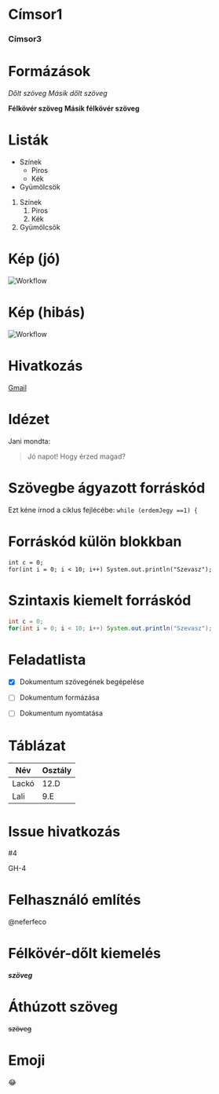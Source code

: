 # Címsor1

### Címsor3


# Formázások
*Dőlt szöveg*
_Másik dőlt szöveg_

**Félkövér szöveg**
__Másik félkövér szöveg__


# Listák
* Színek
    * Piros
	* Kék
* Gyümölcsök

1. Színek
	1. Piros
	1. Kék
1. Gyümölcsök


# Kép (jó)
![Workflow](GitWorkflow-simple.png)

# Kép (hibás)
![Workflow](../GitWorkflow-simple.png)


# Hivatkozás
[Gmail](https://www.gmail.com)


# Idézet
Jani mondta:
> Jó napot!
> Hogy érzed magad?


# Szövegbe ágyazott forráskód
Ezt kéne írnod a ciklus fejlécébe: `while (erdemJegy ==1) {`


# Forráskód külön blokkban
```
int c = 0;
for(int i = 0; i < 10; i++) System.out.println("Szevasz");
```

# Szintaxis kiemelt forráskód
```java
int c = 0;
for(int i = 0; i < 10; i++) System.out.println("Szevasz");
```


# Feladatlista
- [x] Dokumentum szövegének begépelése
- [ ] Dokumentum formázása
- [ ] Dokumentum nyomtatása


# Táblázat
Név | Osztály
--- | ---
Lackó | 12.D
Lali | 9.E


# Issue hivatkozás
#4

GH-4


# Felhasználó említés
@neferfeco


# Félkövér-dőlt kiemelés
***szöveg***

# Áthúzott szöveg
~~szöveg~~


# Emoji
:joy:


